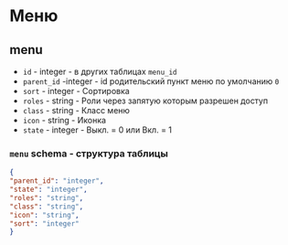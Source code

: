 # Меню
## menu
- `id` - integer - в других таблицах `menu_id`
- `parent_id` -integer - id родительский пункт меню по умолчанию `0`
- `sort` - integer - Сортировка
- `roles` - string - Роли через запятую которым разрешен доступ
- `class` - string - Класс меню
- `icon` - string - Иконка
- `state` - integer - Выкл. = 0 или Вкл. = 1
 
### `menu` schema - структура таблицы
```json
{
"parent_id": "integer",
"state": "integer",
"roles": "string",
"class": "string",
"icon": "string",
"sort": "integer"
}
```
 
